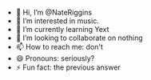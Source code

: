 - 👋 Hi, I’m @NateRiggins
- 👀 I’m interested in music.
- 🌱 I’m currently learning Yext
- 💞️ I’m looking to collaborate on nothing
- 📫 How to reach me: don't
- 😄 Pronouns: seriously?
- ⚡ Fun fact: the previous answer

<!---
NateRiggins/NateRiggins is a ✨ special ✨ repository because its `README.md` (this file) appears on your GitHub profile.
You can click the Preview link to take a look at your changes.
--->

